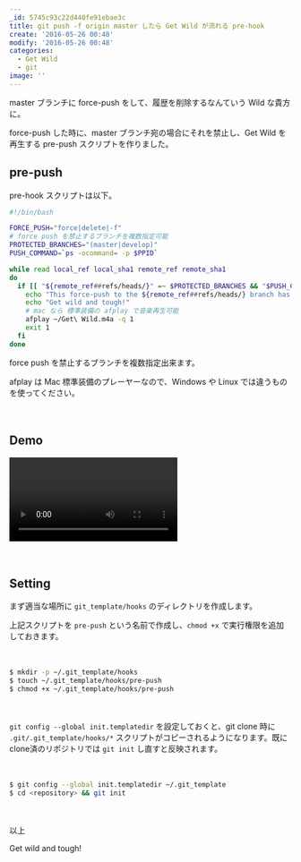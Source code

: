 ```yaml
---
_id: 5745c93c22d440fe91ebae3c
title: git push -f origin master したら Get Wild が流れる pre-hook
create: '2016-05-26 00:48'
modify: '2016-05-26 00:48'
categories:
  - Get Wild
  - git
image: ''
---
```


master ブランチに force-push をして、履歴を削除するなんていう Wild な貴方に。

force-push した時に、master ブランチ宛の場合にそれを禁止し、Get Wild を再生する pre-push スクリプトを作りました。


<!-- more -->

## pre-push

pre-hook スクリプトは以下。

```bash
#!/bin/bash

FORCE_PUSH="force|delete|-f"
# force push を禁止するブランチを複数指定可能
PROTECTED_BRANCHES="(master|develop)"
PUSH_COMMAND=`ps -ocommand= -p $PPID`

while read local_ref local_sha1 remote_ref remote_sha1
do
  if [[ "${remote_ref##refs/heads/}" =~ $PROTECTED_BRANCHES && "$PUSH_COMMAND" =~ $FORCE_PUSH ]]; then
    echo "This force-push to the ${remote_ref##refs/heads/} branch has been blocked."
    echo "Get wild and tough!"
    # mac なら 標準装備の afplay で音楽再生可能
    afplay ~/Get\ Wild.m4a -q 1
    exit 1
  fi
done
```

force push を禁止するブランチを複数指定出来ます。

afplay は Mac 標準装備のプレーヤーなので、Windows や Linux では違うものを使ってください。

　

## Demo

<video controls src="https://dl.dropboxusercontent.com/u/3189929/videos/2016/05/26/get_wild.mp4"></video>

　

## Setting

まず適当な場所に `git_template/hooks` のディレクトリを作成します。

上記スクリプトを `pre-push` という名前で作成し、`chmod +x` で実行権限を追加しておきます。

　

```sh
$ mkdir -p ~/.git_template/hooks
$ touch ~/.git_template/hooks/pre-push
$ chmod +x ~/.git_template/hooks/pre-push
```

　

`git config --global init.templatedir` を設定しておくと、git clone 時に `.git/.git_template/hooks/*` スクリプトがコピーされるようになります。既にclone済のリポジトリでは `git init` し直すと反映されます。

　

```sh
$ git config --global init.templatedir ~/.git_template
$ cd <repository> && git init
```

　

以上

Get wild and tough!
